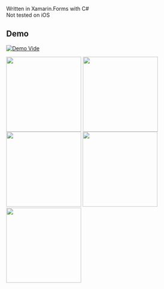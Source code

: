 Written in Xamarin.Forms with C#    
Not tested on iOS       
    
## Demo

[![Demo Vide](https://img.youtube.com/vi/PG_MxenF_c4/hqdefault.jpg)](https://www.youtube.com/watch?v=PG_MxenF_c4)

<img style="float: left; margin-right:1%;" src="https://i.hizliresim.com/5GY4gl.jpg" width="200" >
<img style="float: left; margin-right:1%;" src="https://i.hizliresim.com/o6E2Xo.png" width="200" >
<img src="https://i.hizliresim.com/0Gy81o.jpg" width="200" >
<img src="https://i.hizliresim.com/Ay3ELr.jpg" width="200" >
<img src="https://i.hizliresim.com/d7XoPr.jpg" width="200" >




